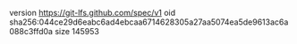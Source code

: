 version https://git-lfs.github.com/spec/v1
oid sha256:044ce29d6eabc6ad4ebcaa6714628305a27aa5074ea5de9613ac6a088c3ffd0a
size 145953
